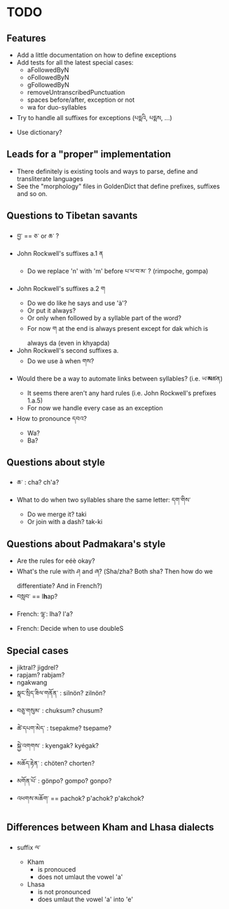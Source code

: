 # TODO

## Features
* Add a little documentation on how to define exceptions
* Add tests for all the latest special cases:
  * aFollowedByN
  * oFollowedByN
  * gFollowedByN
  * removeUntranscribedPunctuation
  * spaces before/after, exception or not
  * wa for duo-syllables
* Try to handle all suffixes for exceptions (པདྨའི, པདྨས, ...)
* Use dictionary?

## Leads for a "proper" implementation
* There definitely is existing tools and ways to parse, define and transliterate languages
* See the "morphology" files in GoldenDict that define prefixes, suffixes and so on.

## Questions to Tibetan savants
* བྱ་ == ཅ་ or ཆ་ ?
* John Rockwell's suffixes a.1 ན
  * Do we replace 'n' with 'm' before པ་ཕ་བ་མ་ ? (rimpoche, gompa)
* John Rockwell's suffixes a.2 ག
  * Do we do like he says and use 'à'?
  * Or put it always?
  * Or only when followed by a syllable part of the word?
  * For now ག at the end is always present except for dak which is always da (even in khyapda)
* John Rockwell's second suffixes a.
  * Do we use à when གས?
* Would there be a way to automate links between syllables? (i.e. ཡ་**མ**ཚན)
  * It seems there aren't any hard rules (i.e. John Rockwell's prefixes 1.a.5)
  * For now we handle every case as an exception
* How to pronounce དབའ?
  * Wa?
  * Ba?

## Questions about style
* ཆ་ : cha? ch'a?
* What to do when two syllables share the same letter: དག་གིས་
  * Do we merge it? taki
  * Or join with a dash? tak-ki

## Questions about Padmakara's style
* Are the rules for eéè okay?
* What's the rule with ཤ and ཞ? (Sha/zha? Both sha? Then how do we differentiate? And in French?)
* བསླབ་ == l**h**ap?
* French: ལྷ་: lha? l'a?
* French: Decide when to use doubleS

## Special cases
* jiktral? jigdrel?
* rapjam? rabjam?
* ngakwang
* སྣང་སྲིད་ཟིལ་གནོན་ : silnön? zilnön?
* བཅུ་གསུམ་ : chuksum? chusum?
* ཚེ་དཔག་མེད་ : tsepakme? tsepame?
* སྐྱེ་འགགས་ : kyengak? kyégak?
* མཆོད་རྟེན་ : chöten? chorten?
* མགོན་པོ་ : gönpo? gompo? gonpo?
* འཕགས་མཆོག་ == pachok? p'achok? p'akchok?

## Differences between Kham and Lhasa dialects
* suffix ལ་
  * Kham
    * is pronouced
    * does not umlaut the vowel 'a'
  * Lhasa
    * is not pronounced
    * does umlaut the vowel 'a' into 'e'